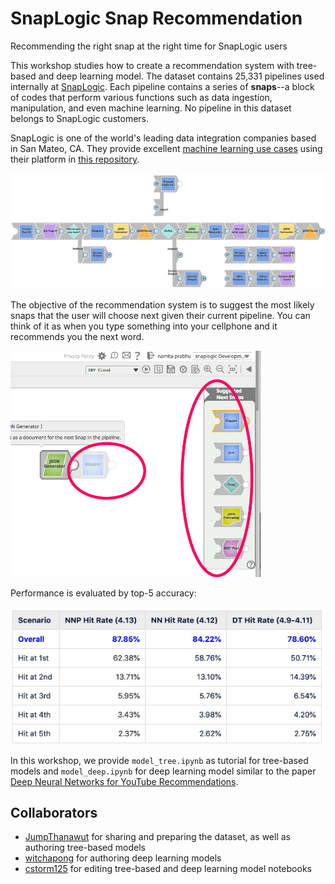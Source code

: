 # SnapLogic Snap Recommendation
Recommending the right snap at the right time for SnapLogic users


This workshop studies how to create a recommendation system with tree-based and deep learning model. The dataset contains 25,331 pipelines used internally at [SnapLogic](https://www.snaplogic.com/). Each pipeline contains a series of **snaps**--a block of codes that perform various functions such as data ingestion, manipulation, and even machine learning. No pipeline in this dataset belongs to SnapLogic customers. 

SnapLogic is one of the world's leading data integration companies based in San Mateo, CA. They provide excellent [machine learning use cases](https://docs-snaplogic.atlassian.net/wiki/spaces/SD/pages/474677262/Machine%2BLearning%2BUse%2BCases) using their platform in [this repository](https://github.com/JumpThanawut/SnapLogic-Data-Science).

<img src='images/pipeline.png'/>

The objective of the recommendation system is to suggest the most likely snaps that the user will choose next given their current pipeline. You can think of it as when you type something into your cellphone and it recommends you the next word.

<img src='images/next.png' width='400'/>

Performance is evaluated by top-5 accuracy:

<img src='images/result.png'/>

In this workshop, we provide `model_tree.ipynb` as tutorial for tree-based models and `model_deep.ipynb` for deep learning model similar to the paper [Deep Neural Networks for YouTube Recommendations](https://static.googleusercontent.com/media/research.google.com/en//pubs/archive/45530.pdf).

## Collaborators
* [JumpThanawut](https://github.com/orgs/Datatouille/people/JumpThanawut) for sharing and preparing the dataset, as well as authoring tree-based models
* [witchapong](https://github.com/witchapong) for authoring deep learning models
* [cstorm125](https://github.com/cstorm125) for editing tree-based and deep learning model notebooks